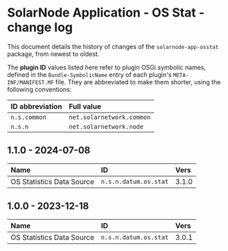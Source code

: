 # SolarNode Application - OS Stat - change log

This document details the history of changes of the `solarnode-app-osstat` package, from
newest to oldest.

The **plugin ID** values listed here refer to plugin OSGi symbolic names, defined in the
`Bundle-SymbolicName` entry of each plugin's `META-INF/MANIFEST.MF` file. They are abbreviated to
make them shorter, using the following conventions:

| ID abbreviation | Full value                |
|:----------------|:--------------------------|
| `n.s.common`    | `net.solarnetwork.common` |
| `n.s.n`         | `net.solarnetwork.node`   |

## 1.1.0 - 2024-07-08

| Name                      | ID                    | Vers  |
|:--------------------------|:----------------------|:------|
| OS Statistics Data Source | `n.s.n.datum.os.stat` | 3.1.0 |


## 1.0.0 - 2023-12-18

| Name                      | ID                    | Vers  |
|:--------------------------|:----------------------|:------|
| OS Statistics Data Source | `n.s.n.datum.os.stat` | 3.0.1 |
